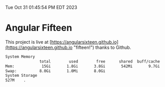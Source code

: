 Tue Oct 31 01:45:54 PM EDT 2023

# Angular Fifteen


This project is live at [https://angularsixteen.github.io](https://angularsixteen.github.io "fifteen!") thanks to Github.

```bash
System Memory
               total        used        free      shared  buff/cache   available
Mem:            15Gi       1.8Gi       3.8Gi       542Mi       9.7Gi        12Gi
Swap:          8.0Gi       1.0Mi       8.0Gi
System Storage
527M	.
```

